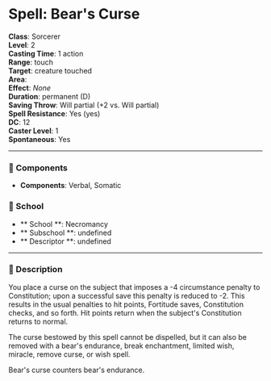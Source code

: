 
# Spell: Bear's Curse
**Class**: Sorcerer  
**Level**: 2  
**Casting Time**: 1 action  
**Range**: touch  
**Target**: creature touched  
**Area**:   
**Effect**: _None_  
**Duration**: permanent (D)  
**Saving Throw**: Will partial (+2 vs. Will partial)  
**Spell Resistance**: Yes (yes)  
**DC**: 12  
**Caster Level**: 1  
**Spontaneous**: Yes

---

### 🔮 Components
- **Components**: Verbal, Somatic

### 🏫 School
- ** School **: Necromancy
- ** Subschool **: undefined
- ** Descriptor **: undefined
---

### 📜 Description
You place a curse on the subject that imposes a -4 circumstance penalty to Constitution; upon a successful save this penalty is reduced to -2. This results in the usual penalties to hit points, Fortitude saves, Constitution checks, and so forth. Hit points return when the subject's Constitution returns to normal.

The curse bestowed by this spell cannot be dispelled, but it can also be removed with a bear's endurance, break enchantment, limited wish, miracle, remove curse, or wish spell.

Bear's curse counters bear's endurance.
